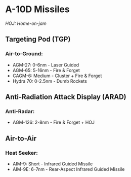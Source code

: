 # A-10D Missiles

_HOJ: Home-on-jam_

## **Targeting Pod (TGP)**

### **Air-to-Ground:**

- AGM-27: 0-6nm - Laser Guided
- AGM-65: 5-16nm - Fire & Forget
- CAGM-6: Medium - Cluster + Fire & Forget
- Hydra 70: 0-2.5nm - Dumb Rockets

## **Anti-Radiation Attack Display (ARAD)**

### **Anti-Radar:**

- AGM-126: 2-8nm - Fire & Forget + HOJ

## **Air-to-Air**

### **Heat Seeker:**

- AIM-9: Short - Infrared Guided Missile
- AIM-9E: 6-7nm - Rear-Aspect Infrared Guided Missile
